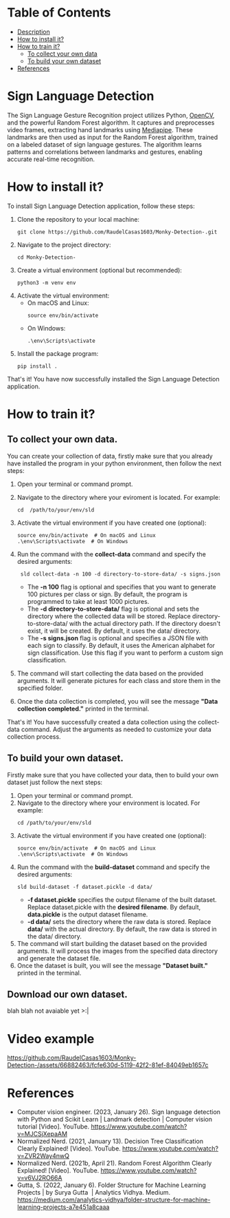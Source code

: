 # Table of Contents
* [Description](https://github.com/RaudelCasas1603/Monky-Detection-#sign-language-detection)
* [How to install it?](https://github.com/RaudelCasas1603/Monky-Detection-#how-to-install-it)
* [How to train it?](https://github.com/RaudelCasas1603/Monky-Detection-#how-to-train-it)
   * [To collect your own data](https://github.com/RaudelCasas1603/Monky-Detection-#to-collect-your-own-data)
   * [To build your own dataset](https://github.com/RaudelCasas1603/Monky-Detection-#to-build-your-own-dataset)
* [References](https://github.com/RaudelCasas1603/Monky-Detection-#references)

# Sign Language Detection
The Sign Language Gesture Recognition project utilizes Python, [OpenCV](https://github.com/opencv/opencv-python), and the powerful Random Forest algorithm. It captures and preprocesses video frames, extracting hand landmarks using [Mediapipe](https://github.com/google/mediapipe). These landmarks are then used as input for the Random Forest algorithm, trained on a labeled dataset of sign language gestures. The algorithm learns patterns and correlations between landmarks and gestures, enabling accurate real-time recognition.

# How to install it?
To install Sign Language Detection application, follow these steps:
1. Clone the repository to your local machine:
   ```shell
   git clone https://github.com/RaudelCasas1603/Monky-Detection-.git
   ```
2. Navigate to the project directory:
   ```shell
   cd Monky-Detection-
   ```
3. Create a virtual environment (optional but recommended):
   ```shell
   python3 -m venv env
   ```
4. Activate the virtual environment:
   * On macOS and Linux:
     ```shell
     source env/bin/activate
     ```
   * On Windows:
      ```shell
      .\env\Scripts\activate
      ```
5. Install the package program:
   ```shell
   pip install .
   ```
That's it! You have now successfully installed the Sign Language Detection application.
# How to train it?
## To collect your own data.
You can create your collection of data, firstly make sure that you already have installed the program in your
python environment, then follow the next steps:
1. Open your terminal or command prompt.
2. Navigate to the directory where your eviroment is located. For example:
   ```shell
   cd  /path/to/your/env/sld
   ```
3. Activate the virtual environment if you have created one (optional):
   ```shell
   source env/bin/activate  # On macOS and Linux
   .\env\Scripts\activate  # On Windows
   ```
4. Run the command with the **collect-data** command and specify the desired arguments:
   ```shell
    sld collect-data -n 100 -d directory-to-store-data/ -s signs.json
   ```
   * The **-n 100** flag is optional and specifies that you want to generate 100 pictures per class or sign. By default, the program is programmed to take at least 1000 pictures.
   * The **-d directory-to-store-data/** flag is optional and sets the directory where the collected data will be stored. Replace directory-to-store-data/ with the actual directory path. If the directory doesn't exist, it will be created. By default, it uses the data/ directory.
   * The **-s signs.json** flag is optional and specifies a JSON file with each sign to classify. By default, it uses the American alphabet for sign classification. Use this flag if you want to perform a custom sign classification.
   
5. The command will start collecting the data based on the provided arguments. It will generate pictures for each class and store them in the specified folder.

6. Once the data collection is completed, you will see the message **"Data collection completed."** printed in the terminal.

That's it! You have successfully created a data collection using the collect-data command. Adjust the arguments as needed to customize your data collection process.
## To build your own dataset.
Firstly make sure that you have collected your data, then to build your own dataset just follow the next steps:
1. Open your terminal or command prompt.
2. Navigate to the directory where your environment is located. For example:
   ```shell
   cd /path/to/your/env/sld
   ```
3. Activate the virtual environment if you have created one (optional):
   ```shell
   source env/bin/activate  # On macOS and Linux
   .\env\Scripts\activate  # On Windows
   ```
4. Run the command with the **build-dataset** command and specify the desired arguments:
   ```shell
   sld build-dataset -f dataset.pickle -d data/
   ```
   * **-f dataset.pickle** specifies the output filename of the built dataset. Replace dataset.pickle with the **desired filename**. By default, **data.pickle** is the output dataset filename.
   * **-d data/** sets the directory where the raw data is stored. Replace **data/** with the actual directory. By default, the raw data is stored in the data/ directory.
5. The command will start building the dataset based on the provided arguments. It will process the images from the specified data directory and generate the dataset file.
6. Once the dataset is built, you will see the message **"Dataset built."** printed in the terminal.

## Download our own dataset.
blah blah not avaiable yet >:|

# Video example   

https://github.com/RaudelCasas1603/Monky-Detection-/assets/66882463/fcfe630d-5119-42f2-81ef-84049eb1657c



# References
* Computer vision engineer. (2023, January 26). Sign language detection with Python and Scikit Learn | Landmark detection | Computer vision tutorial [Video]. YouTube. https://www.youtube.com/watch?v=MJCSjXepaAM
* Normalized Nerd. (2021, January 13). Decision Tree Classification Clearly Explained! [Video]. YouTube. https://www.youtube.com/watch?v=ZVR2Way4nwQ
* Normalized Nerd. (2021b, April 21). Random Forest Algorithm Clearly Explained! [Video]. YouTube. https://www.youtube.com/watch?v=v6VJ2RO66A
* Gutta, S. (2022, January 6). Folder Structure for Machine Learning Projects | by Surya Gutta  | Analytics Vidhya. Medium. https://medium.com/analytics-vidhya/folder-structure-for-machine-learning-projects-a7e451a8caaa
